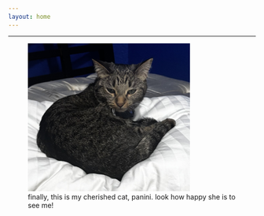 ```yaml
---
layout: home
---
```


---

<figure>
 <img src="img/paniniclose.jpg" width="330" height="300">
 <figcaption style="width=330px">finally, this is my cherished cat, panini. look how happy she is to see me!</figcaption>
</figure>
